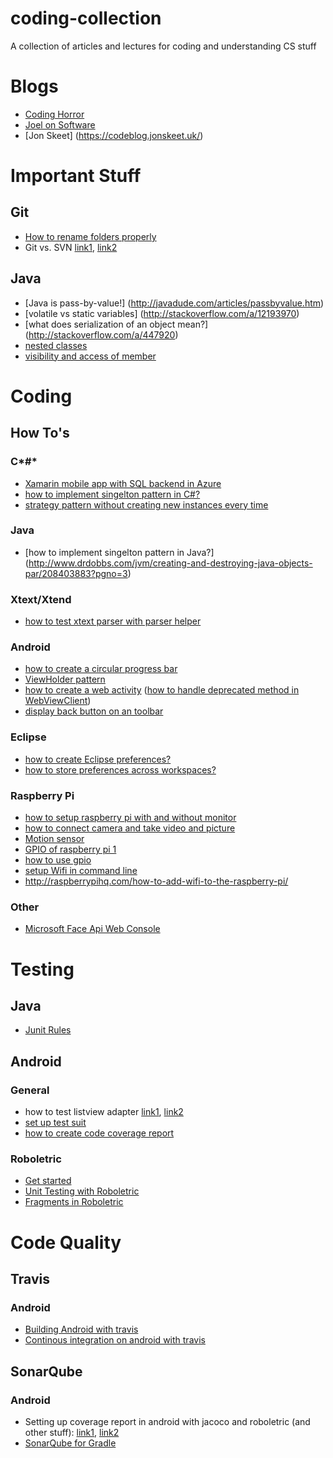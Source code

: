 # coding-collection
A collection of articles and lectures for coding and understanding CS stuff

# Blogs
- [Coding Horror](https://blog.codinghorror.com/)
- [Joel on Software](http://www.joelonsoftware.com/)
- [Jon Skeet] (https://codeblog.jonskeet.uk/)

# Important Stuff

## Git
- [How to rename folders properly](http://stackoverflow.com/a/11183844)
- Git vs. SVN [link1](http://stackoverflow.com/questions/871/why-is-git-better-than-subversion), [link2](https://svnvsgit.com/)
 
## Java
- [Java is pass-by-value!] (http://javadude.com/articles/passbyvalue.htm)
- [volatile vs static variables] (http://stackoverflow.com/a/12193970)
- [what does serialization of an object mean?] (http://stackoverflow.com/a/447920)
- [nested classes](http://docs.oracle.com/javase/tutorial/java/javaOO/nested.html)
- [visibility and access of member](http://docs.oracle.com/javase/tutorial/java/javaOO/accesscontrol.html)

# Coding
## How To's
### C*#*
- [Xamarin mobile app with SQL backend in Azure](https://docs.microsoft.com/en-us/azure/app-service-mobile/app-service-mobile-xamarin-forms-get-started)
- [how to implement singelton pattern in C#?](http://csharpindepth.com/Articles/General/Singleton.aspx)
- [strategy pattern without creating new instances every time](http://codereview.stackexchange.com/questions/58489/strategy-pattern-instances-based-on-enums)

### Java
- [how to implement singelton pattern in Java?] (http://www.drdobbs.com/jvm/creating-and-destroying-java-objects-par/208403883?pgno=3)

### Xtext/Xtend
- [how to test xtext parser with parser helper](http://zarnekow.blogspot.de/2014/10/testing-multiple-xtext-dsls.html)

### Android
- [how to create a circular progress bar](http://stackoverflow.com/a/27269329)
- [ViewHolder pattern](http://www.codeofaninja.com/2013/09/android-viewholder-pattern-example.html)
- [how to create a web activity](https://developer.chrome.com/multidevice/webview/gettingstarted) ([how to handle deprecated method in WebViewClient](http://stackoverflow.com/a/36484720))
- [display back button on an toolbar](http://stackoverflow.com/a/34997702)

### Eclipse
- [how to create Eclipse preferences?](http://www.vogella.com/tutorials/EclipsePreferences/article.html#tutorial-preferences-via-code)
 - [how to store preferences across workspaces?](http://stackoverflow.com/a/13320825)
 
### Raspberry Pi
- [how to setup raspberry pi with and without monitor](http://www.powerdev.de/?p=120)
- [how to connect camera and take video and picture](http://blog.pi3g.com/2013/05/raspberry-pi-kamera-richtig-anschlieen/)
- [Motion sensor](http://tutorials-raspberrypi.de/raspberry-pi-bewegungsmelder-sensor-pir/)
- [GPIO of raspberry pi 1](https://developer-blog.net/raspberry-pi-gpio-schnittstelle-teil-1/)
- [how to use gpio](http://raspberrypiguide.de/howtos/raspberry-pi-gpio-how-to/)
- [setup Wifi in command line](https://www.raspberrypi.org/documentation/configuration/wireless/wireless-cli.md)
 - http://raspberrypihq.com/how-to-add-wifi-to-the-raspberry-pi/
 
### Other
- [Microsoft Face Api Web Console](https://dev.projectoxford.ai/docs/services/563879b61984550e40cbbe8d/operations/563879b61984550f30395236)

# Testing
## Java
- [Junit Rules](http://www.marcphilipp.de/blog/2011/12/22/junit-rules/)

## Android
### General
- how to test listview adapter [link1](http://stackoverflow.com/a/13731138), [link2](https://colabug.gitbooks.io/intro-to-android-workbook-2/content/list_views/holders.html)
- [set up test suit](https://developer.android.com/training/testing/unit-testing/instrumented-unit-tests.html)
- [how to create code coverage report](http://www.qaautomated.com/2016/03/how-to-find-code-coverage-with-jacoco.html)

### Roboletric
- [Get started](http://robolectric.org/getting-started/)
- [Unit Testing with Roboletric](https://guides.codepath.com/android/Unit-Testing-with-Robolectric)
- [Fragments in Roboletric](http://stackoverflow.com/a/12903280)

# Code Quality
## Travis
### Android
 - [Building Android with travis](https://docs.travis-ci.com/user/languages/android/)
 - [Continous integration on android with travis](http://panavtec.me/continous-integration-on-android-with-travis-ci)
 
## SonarQube
### Android
 - Setting up coverage report in android with jacoco and roboletric (and other stuff): [link1](https://medium.com/@rafael_toledo/setting-up-an-unified-coverage-report-in-android-with-jacoco-robolectric-and-espresso-ffe239aaf3fa#.xv5u5xwdl), [link2](https://overflow.buffer.com/2017/01/16/android-test-sonarqube/?lang=en)
 - [SonarQube for Gradle](https://docs.sonarqube.org/display/SCAN/Analyzing+with+SonarQube+Scanner+for+Gradle#AnalyzingwithSonarQubeScannerforGradle-AdditionaldefaultswhenJaCoCopluginisapplied)
 

